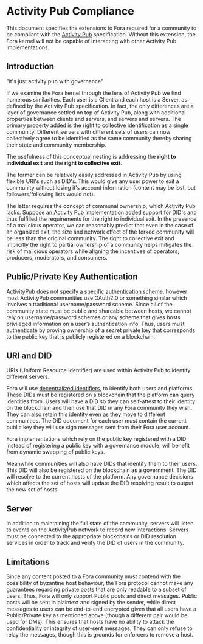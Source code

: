 # Activity Pub Compliance

This document specifies the extensions to Fora required for a community to be compliant with the [Activity Pub](https://www.w3.org/TR/activitypub/) specification. Without this extension, the Fora kernel will not be capable of interacting with other Activity Pub implementations.

## Introduction

"it's just activity pub with governance"

If we examine the Fora kernel through the lens of Activity Pub we find numerous similarities. Each user is a Client and each host is a Server, as defined by the Activity Pub specification. In fact, the only differences are a layer of governance settled on top of Activity Pub, along with additional properties between clients and servers, and servers and servers. The primary property added is the right to collective identification as a single community. Different servers with different sets of users can now collectively agree to be identified as the same community thereby sharing their state and community membership.

The usefulness of this conceptual nesting is addressing the **right to individual exit** and the **right to collective exit**. 

The former can be relatively easily addressed in Activity Pub by using flexible URI's such as DID's. This would give any user power to exit a community without losing it's account information (content may be lost, but followers/following lists would not).

The latter requires the concept of communal ownership, which Activity Pub lacks. Suppose an Activity Pub implementation added support for DID's and thus fulfilled the requirements for the right to individual exit. In the presence of a malicious operator, we can reasonably predict that even in the case of an organized exit, the size and network effect of the forked community will be less than the original community. The right to collective exit and implicitly the right to partial ownership of a community helps mitigates the risk of malicious operators while aligning the incentives of operators, producers, moderators, and consumers.


## Public/Private Key Authentication

ActivityPub does not specify a specific authentication scheme, however most ActivityPub communities use OAuth2.0 or something similar which involves a traditional username/password scheme. Since all of the community state must be public and shareable between hosts, we cannot rely on username/password schemes or any scheme that gives hosts privileged information on a user’s authentication info. Thus, users must authenticate by proving ownership of a secret private key that corresponds to the public key that is publicly registered on a blockchain.

## URI and DID

URIs (Uniform Resource Identifier) are used within Activity Pub to identify different servers. 

Fora will use [decentralized identifiers](https://www.w3.org/TR/did-core/), to identify both users and platforms. These DIDs must be registered on a blockchain that the platform can query identities from. Users will have a DID so they can self-attest to their identity on the blockchain and then use that DID in any Fora community they wish. They can also retain this identity even as they move to different communities. The DID document for each user must contain the current public key they will use sign messages sent from their Fora user account. 

Fora implementations which rely on the public key registered with a DID instead of registering a public key with a governance module, will benefit from dynamic swapping of public keys. 

Meanwhile communities will also have DIDs that identify them to their users. This DID will also be registered on the blockchain as a government. The DID will resolve to the current hosts of the platform. Any governance decisions which affects the set of hosts will update the DID resolving result to output the new set of hosts.

## Server

In addition to maintaining the full state of the community, servers will listen to events on the ActivityPub network to record new interactions. Servers must be connected to the appropriate blockchains or DID resolution services in order to track and verify the DID of users in the community.

## Limitations

Since any content posted to a Fora community must contend with the possibility of byzantine host behaviour, the Fora protocol cannot make any guarantees regarding private posts that are only readable to a subset of users. Thus, Fora will only support Public posts and direct messages. Public posts will be sent in plaintext and signed by the sender, while direct messages to users can be end-to-end encrypted given that all users have a Public/Private key as mentioned above (though a different pair would be used for DMs). This ensures that hosts have no ability to attack the confidentiality or integrity of user-sent messages. They can only refuse to relay the messages, though this is grounds for enforcers to remove a host.


